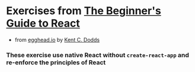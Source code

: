 # Exercises from [The Beginner's Guide to React](https://egghead.io/courses/the-beginner-s-guide-to-react)
  - from [egghead.io](https://egghead.io/) by [Kent C. Dodds](https://kentcdodds.com/)
### These exercise use native **React** without `create-react-app` and re-enforce the principles of **React**
